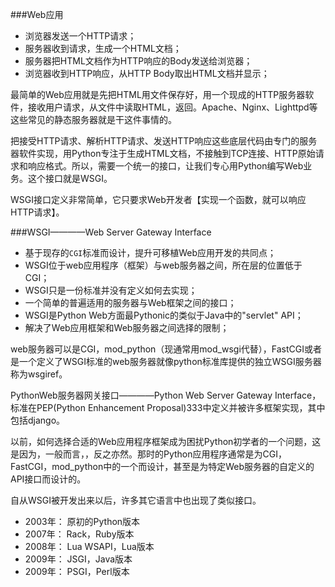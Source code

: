 ###Web应用
- 浏览器发送一个HTTP请求；
- 服务器收到请求，生成一个HTML文档；
- 服务器把HTML文档作为HTTP响应的Body发送给浏览器；
- 浏览器收到HTTP响应，从HTTP Body取出HTML文档并显示；

最简单的Web应用就是先把HTML用文件保存好，用一个现成的HTTP服务器软件，接收用户请求，从文件中读取HTML，返回。Apache、Nginx、Lighttpd等这些常见的静态服务器就是干这件事情的。

把接受HTTP请求、解析HTTP请求、发送HTTP响应这些底层代码由专门的服务器软件实现，用Python专注于生成HTML文档，不接触到TCP连接、HTTP原始请求和响应格式。所以，需要一个统一的接口，让我们专心用Python编写Web业务。这个接口就是WSGI。

WSGI接口定义非常简单，它只要求Web开发者【实现一个函数，就可以响应HTTP请求】。

###WSGI————Web Server Gateway Interface
- 基于现存的`CGI`标准而设计，提升可移植Web应用开发的共同点；
- WSGI位于web应用程序（框架）与web服务器之间，所在层的位置低于CGI；
- WSGI只是一份标准并没有定义如何去实现；
- 一个简单的普遍适用的服务器与Web框架之间的接口；
- WSGI是Python Web方面最Pythonic的类似于Java中的"servlet" API；
- 解决了Web应用框架和Web服务器之间选择的限制；

web服务器可以是CGI，mod_python（现通常用mod_wsgi代替），FastCGI或者是一个定义了WSGI标准的web服务器就像python标准库提供的独立WSGI服务器称为wsgiref。

PythonWeb服务器网关接口————Python Web Server Gateway Interface，标准在PEP(Python Enhancement Proposal)333中定义并被许多框架实现，其中包括django。

以前，如何选择合适的Web应用程序框架成为困扰Python初学者的一个问题，这是因为，一般而言，，反之亦然。那时的Python应用程序通常是为CGI，FastCGI，mod_python中的一个而设计，甚至是为特定Web服务器的自定义的API接口而设计的。

自从WSGI被开发出来以后，许多其它语言中也出现了类似接口。

- 2003年： 原初的Python版本
- 2007年： Rack，Ruby版本
- 2008年： Lua WSAPI，Lua版本
- 2009年： JSGI，Java版本
- 2009年： PSGI，Perl版本